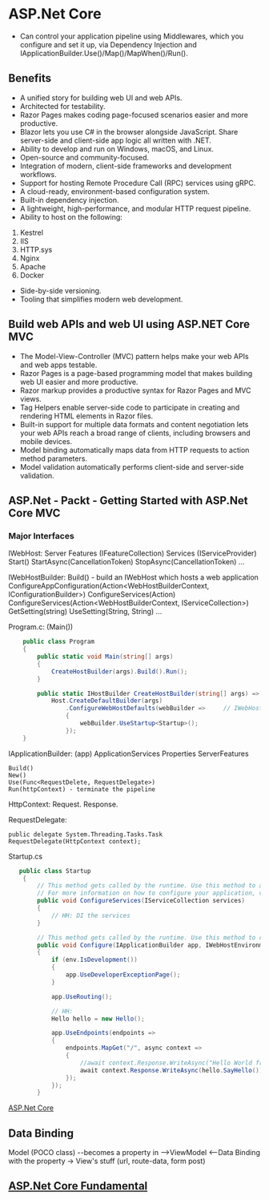 # ASP.Net Core

- Can control your application pipeline using Middlewares, which you configure and set it up, via Dependency Injection and IApplicationBuilder.Use()/Map()/MapWhen()/Run().

## Benefits

- A unified story for building web UI and web APIs.
- Architected for testability.
- Razor Pages makes coding page-focused scenarios easier and more productive.
- Blazor lets you use C# in the browser alongside JavaScript. Share server-side and client-side app logic all written with .NET.
- Ability to develop and run on Windows, macOS, and Linux.
- Open-source and community-focused.
- Integration of modern, client-side frameworks and development workflows.
- Support for hosting Remote Procedure Call (RPC) services using gRPC.
- A cloud-ready, environment-based configuration system.
- Built-in dependency injection.
- A lightweight, high-performance, and modular HTTP request pipeline.
- Ability to host on the following:

1. Kestrel
2. IIS
3. HTTP.sys
4. Nginx
5. Apache
6. Docker

- Side-by-side versioning.
- Tooling that simplifies modern web development.

## Build web APIs and web UI using ASP.NET Core MVC

- The Model-View-Controller (MVC) pattern helps make your web APIs and web apps testable.
- Razor Pages is a page-based programming model that makes building web UI easier and more productive.
- Razor markup provides a productive syntax for Razor Pages and MVC views.
- Tag Helpers enable server-side code to participate in creating and rendering HTML elements in Razor files.
- Built-in support for multiple data formats and content negotiation lets your web APIs reach a broad range of clients, including browsers and mobile devices.
- Model binding automatically maps data from HTTP requests to action method parameters.
- Model validation automatically performs client-side and server-side validation.

## ASP.Net - Packt - Getting Started with ASP.Net Core MVC

### Major Interfaces

IWebHost:
    Server Features (IFeatureCollection)
    Services (IServiceProvider)
    Start()
    StartAsync(CancellationToken)
    StopAsync(CancellationToken)
    ...

IWebHostBuilder:
    Build() -  build an IWebHost which hosts a web application
    ConfigureAppConfiguration(Action<WebHostBuilderContext, IConfigurationBuilder>)
    ConfigureServices(Action<IServiceCollection>)
    ConfigureServices(Action<WebHostBuilderContext, IServiceCollection>)
    GetSetting(string)
    UseSetting(String, String)
    ...

Program.c: (Main())

```csharp
    public class Program
    {
        public static void Main(string[] args)
        {
            CreateHostBuilder(args).Build().Run();
        }

        public static IHostBuilder CreateHostBuilder(string[] args) =>
            Host.CreateDefaultBuilder(args)
                .ConfigureWebHostDefaults(webBuilder =>     // IWebHostBuilder
                {
                    webBuilder.UseStartup<Startup>();
                });
    }
```

IApplicationBuilder: (app)
    ApplicationServices
    Properties
    ServerFeatures

    Build()
    New()
    Use(Func<RequestDelete, RequestDelegate>)
    Run(httpContext) - terminate the pipeline

HttpContext:
    Request.
    Response.

RequestDelegate:

    public delegate System.Threading.Tasks.Task RequestDelegate(HttpContext context);


Startup.cs

```csharp
   public class Startup
    {
        // This method gets called by the runtime. Use this method to add services to the container.
        // For more information on how to configure your application, visit https://go.microsoft.com/fwlink/?LinkID=398940
        public void ConfigureServices(IServiceCollection services)
        {
            // HH: DI the services
        }

        // This method gets called by the runtime. Use this method to configure the HTTP request pipeline.
        public void Configure(IApplicationBuilder app, IWebHostEnvironment env)
        {
            if (env.IsDevelopment())
            {
                app.UseDeveloperExceptionPage();
            }

            app.UseRouting();

            // HH:
            Hello hello = new Hello();

            app.UseEndpoints(endpoints =>
            {
                endpoints.MapGet("/", async context =>
                {
                    //await context.Response.WriteAsync("Hello World from Kenny!");
                    await context.Response.WriteAsync(hello.SayHello());
                });
            });
        }
```

[ASP.Net Core](https://www.tutorialsteacher.com/core)


## Data Binding

Model (POCO class) 
    --becomes a property in
        -->ViewModel <--Data Binding with the property -> 
                View's stuff (url, route-data, form post)


## [ASP.Net Core Fundamental](https://docs.microsoft.com/en-us/aspnet/core/fundamentals/?view=aspnetcore-3.1&tabs=windows)
